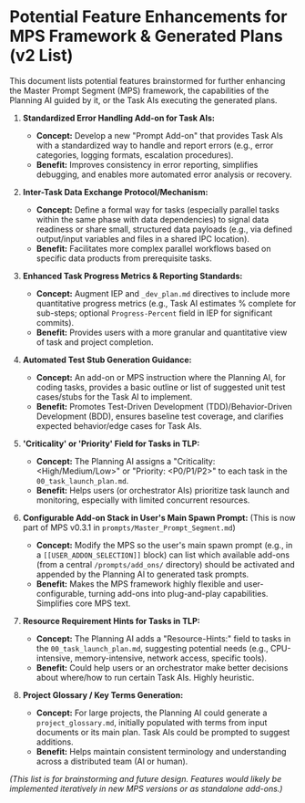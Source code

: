 # Potential Feature Enhancements for MPS Framework & Generated Plans (v2 List)

This document lists potential features brainstormed for further enhancing the Master Prompt Segment (MPS) framework, the capabilities of the Planning AI guided by it, or the Task AIs executing the generated plans.

1.  **Standardized Error Handling Add-on for Task AIs:**
    *   **Concept:** Develop a new "Prompt Add-on" that provides Task AIs with a standardized way to handle and report errors (e.g., error categories, logging formats, escalation procedures).
    *   **Benefit:** Improves consistency in error reporting, simplifies debugging, and enables more automated error analysis or recovery.

2.  **Inter-Task Data Exchange Protocol/Mechanism:**
    *   **Concept:** Define a formal way for tasks (especially parallel tasks within the same phase with data dependencies) to signal data readiness or share small, structured data payloads (e.g., via defined output/input variables and files in a shared IPC location).
    *   **Benefit:** Facilitates more complex parallel workflows based on specific data products from prerequisite tasks.

3.  **Enhanced Task Progress Metrics & Reporting Standards:**
    *   **Concept:** Augment IEP and `_dev_plan.md` directives to include more quantitative progress metrics (e.g., Task AI estimates % complete for sub-steps; optional `Progress-Percent` field in IEP for significant commits).
    *   **Benefit:** Provides users with a more granular and quantitative view of task and project completion.

4.  **Automated Test Stub Generation Guidance:**
    *   **Concept:** An add-on or MPS instruction where the Planning AI, for coding tasks, provides a basic outline or list of suggested unit test cases/stubs for the Task AI to implement.
    *   **Benefit:** Promotes Test-Driven Development (TDD)/Behavior-Driven Development (BDD), ensures baseline test coverage, and clarifies expected behavior/edge cases for Task AIs.

5.  **'Criticality' or 'Priority' Field for Tasks in TLP:**
    *   **Concept:** The Planning AI assigns a "Criticality: <High/Medium/Low>" or "Priority: <P0/P1/P2>" to each task in the `00_task_launch_plan.md`.
    *   **Benefit:** Helps users (or orchestrator AIs) prioritize task launch and monitoring, especially with limited concurrent resources.

6.  **Configurable Add-on Stack in User's Main Spawn Prompt:** (This is now part of MPS v0.3.1 in `prompts/Master_Prompt_Segment.md`)
    *   **Concept:** Modify the MPS so the user's main spawn prompt (e.g., in a `[[USER_ADDON_SELECTION]]` block) can list which available add-ons (from a central `/prompts/add_ons/` directory) should be activated and appended by the Planning AI to generated task prompts.
    *   **Benefit:** Makes the MPS framework highly flexible and user-configurable, turning add-ons into plug-and-play capabilities. Simplifies core MPS text.

7.  **Resource Requirement Hints for Tasks in TLP:**
    *   **Concept:** The Planning AI adds a "Resource-Hints:" field to tasks in the `00_task_launch_plan.md`, suggesting potential needs (e.g., CPU-intensive, memory-intensive, network access, specific tools).
    *   **Benefit:** Could help users or an orchestrator make better decisions about where/how to run certain Task AIs. Highly heuristic.

8.  **Project Glossary / Key Terms Generation:**
    *   **Concept:** For large projects, the Planning AI could generate a `project_glossary.md`, initially populated with terms from input documents or its main plan. Task AIs could be prompted to suggest additions.
    *   **Benefit:** Helps maintain consistent terminology and understanding across a distributed team (AI or human).

*(This list is for brainstorming and future design. Features would likely be implemented iteratively in new MPS versions or as standalone add-ons.)*
